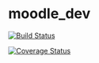 # moodle_dev

[![Build Status](https://travis-ci.com/theWronskians/moodle_dev.svg?branch=master)](https://travis-ci.com/theWronskians/moodle_dev)

[![Coverage Status](https://coveralls.io/repos/github/theWronskians/moodle_dev/badge.svg?branch=master)](https://coveralls.io/github/theWronskians/moodle_dev?branch=master)
